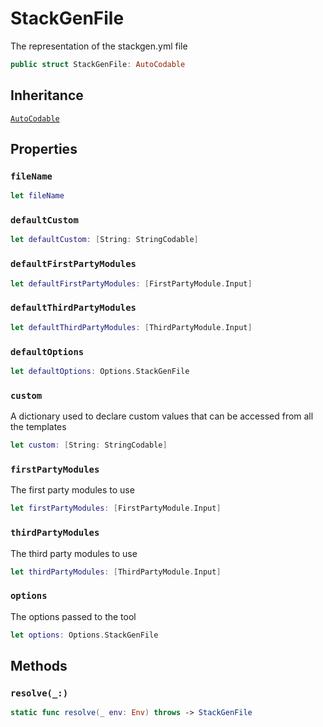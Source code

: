 # StackGenFile

The representation of the stackgen.yml file

``` swift
public struct StackGenFile: AutoCodable
```

## Inheritance

[`AutoCodable`](/AutoCodable)

## Properties

### `fileName`

``` swift
let fileName
```

### `defaultCustom`

``` swift
let defaultCustom: [String: StringCodable]
```

### `defaultFirstPartyModules`

``` swift
let defaultFirstPartyModules: [FirstPartyModule.Input]
```

### `defaultThirdPartyModules`

``` swift
let defaultThirdPartyModules: [ThirdPartyModule.Input]
```

### `defaultOptions`

``` swift
let defaultOptions: Options.StackGenFile
```

### `custom`

A dictionary used to declare custom values that can be accessed from
all the templates

``` swift
let custom: [String: StringCodable]
```

### `firstPartyModules`

The first party modules to use

``` swift
let firstPartyModules: [FirstPartyModule.Input]
```

### `thirdPartyModules`

The third party modules to use

``` swift
let thirdPartyModules: [ThirdPartyModule.Input]
```

### `options`

The options passed to the tool

``` swift
let options: Options.StackGenFile
```

## Methods

### `resolve(_:)`

``` swift
static func resolve(_ env: Env) throws -> StackGenFile
```
